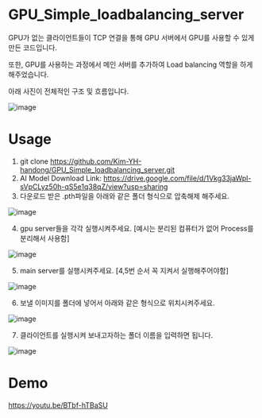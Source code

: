 # GPU_Simple_loadbalancing_server
GPU가 없는 클라이언트들이 TCP 연결을 통해 GPU 서버에서 GPU를 사용할 수 있게 만든 코드입니다.

또한, GPU를 사용하는 과정에서 메인 서버를 추가하여 Load balancing 역할을 하게 해주었습니다.

아래 사진이 전체적인 구조 및 흐름입니다.

![image](https://github.com/Kim-YH-handong/GPU_Simple_loadbalancing_server/assets/82792998/a9e01c47-e899-46bc-b3ca-2bb27b1a3c61)


# Usage

1. git clone https://github.com/Kim-YH-handong/GPU_Simple_loadbalancing_server.git
2. AI Model Download Link: https://drive.google.com/file/d/1Vkg33jaWpl-sVpCLyz50h-qS5e1q38qZ/view?usp=sharing
3. 다운로드 받은 .pth파일을 아래와 같은 폴더 형식으로 압축해제 해주세요.


![image](https://github.com/Kim-YH-handong/GPU_Simple_loadbalancing_server/assets/82792998/02cfbd48-390c-4c04-a22f-f21ad8521bdc)

4. gpu server들을 각각 실행시켜주세요. [예시는 분리된 컴퓨터가 없어 Process를 분리해서 사용함]

![image](https://github.com/Kim-YH-handong/GPU_Simple_loadbalancing_server/assets/82792998/4aa3cff1-4bb7-4735-8d05-90bca68898cc)

5. main server를 실행시켜주세요. [4,5번 순서 꼭 지켜서 실행해주어야함]

![image](https://github.com/Kim-YH-handong/GPU_Simple_loadbalancing_server/assets/82792998/4a1fd7a8-b797-4193-ae94-11d52cda8a83)

6. 보낼 이미지를 폴더에 넣어서 아래와 같은 형식으로 위치시켜주세요.

![image](https://github.com/Kim-YH-handong/GPU_Simple_loadbalancing_server/assets/82792998/84656c01-18b2-43ae-a2cf-9faa0454b313)

7. 클라이언트를 실행시켜 보내고자하는 폴더 이름을 입력하면 됩니다.

![image](https://github.com/Kim-YH-handong/GPU_Simple_loadbalancing_server/assets/82792998/4bbf7e64-9417-4c14-97b2-1f620a9b6313)

# Demo

https://youtu.be/BTbf-hTBaSU

